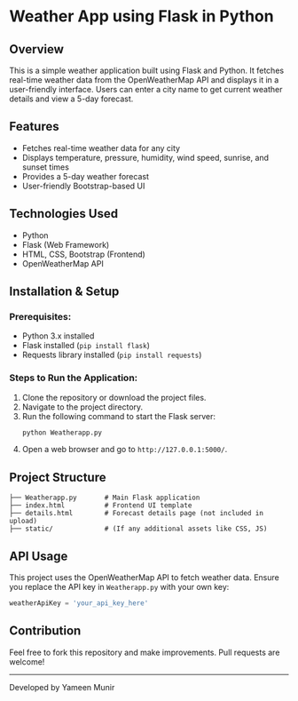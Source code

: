 # Weather App using Flask in Python

## Overview
This is a simple weather application built using Flask and Python. It fetches real-time weather data from the OpenWeatherMap API and displays it in a user-friendly interface. Users can enter a city name to get current weather details and view a 5-day forecast.

## Features
- Fetches real-time weather data for any city
- Displays temperature, pressure, humidity, wind speed, sunrise, and sunset times
- Provides a 5-day weather forecast
- User-friendly Bootstrap-based UI

## Technologies Used
- Python
- Flask (Web Framework)
- HTML, CSS, Bootstrap (Frontend)
- OpenWeatherMap API

## Installation & Setup
### Prerequisites:
- Python 3.x installed
- Flask installed (`pip install flask`)
- Requests library installed (`pip install requests`)

### Steps to Run the Application:
1. Clone the repository or download the project files.
2. Navigate to the project directory.
3. Run the following command to start the Flask server:
   ```bash
   python Weatherapp.py
   ```
4. Open a web browser and go to `http://127.0.0.1:5000/`.

## Project Structure
```
├── Weatherapp.py       # Main Flask application
├── index.html          # Frontend UI template
├── details.html        # Forecast details page (not included in upload)
├── static/             # (If any additional assets like CSS, JS)
```

## API Usage
This project uses the OpenWeatherMap API to fetch weather data. Ensure you replace the API key in `Weatherapp.py` with your own key:
```python
weatherApiKey = 'your_api_key_here'
```

## Contribution
Feel free to fork this repository and make improvements. Pull requests are welcome!

---
Developed by Yameen Munir

